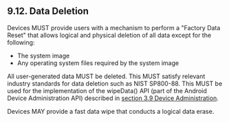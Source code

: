 ## 9.12\. Data Deletion

Devices MUST provide users with a mechanism to perform a "Factory Data Reset"
that allows logical and physical deletion of all data except for the following:
   * The system image
   * Any operating system files required by the system image

All user-generated data MUST be deleted. This MUST satisfy relevant industry
standards for data deletion such as NIST SP800-88\. This MUST be used for the
implementation of the wipeData() API (part of the Android Device Administration
API) described in [section 3.9 Device
Administration](#3_9_device_administration).

Devices MAY provide a fast data wipe that conducts a logical data erase.
